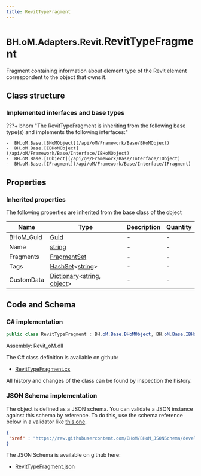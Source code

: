 ```yaml
---
title: RevitTypeFragment
---
```


# <small>BH.oM.Adapters.Revit.</small>**RevitTypeFragment**

Fragment containing information about element type of the Revit element correspondent to the object that owns it.

## Class structure

### Implemented interfaces and base types

???+ bhom "The RevitTypeFragment is inheriting from the following base type(s) and implements the following interfaces:"

    -  BH.oM.Base.[BHoMObject](/api/oM/Framework/Base/BHoMObject)
    -  BH.oM.Base.[IBHoMObject](/api/oM/Framework/Base/Interface/IBHoMObject)
    -  BH.oM.Base.[IObject](/api/oM/Framework/Base/Interface/IObject)
    -  BH.oM.Base.[IFragment](/api/oM/Framework/Base/Interface/IFragment)


## Properties

### Inherited properties
The following properties are inherited from the base class of the object

| Name             | Type             | Description      | Quantity         |
|------------------|------------------|------------------|------------------|
| BHoM_Guid | [Guid](https://learn.microsoft.com/en-us/dotnet/api/System.Guid?view=netstandard-2.0) | - | - |
| Name | [string](https://learn.microsoft.com/en-us/dotnet/api/System.String?view=netstandard-2.0) | - | - |
| Fragments | [FragmentSet](/api/oM/Framework/Base/FragmentSet) | - | - |
| Tags | [HashSet](https://learn.microsoft.com/en-us/dotnet/api/System.Collections.Generic.HashSet-1?view=netstandard-2.0)&lt;[string](https://learn.microsoft.com/en-us/dotnet/api/System.String?view=netstandard-2.0)&gt; | - | - |
| CustomData | [Dictionary](https://learn.microsoft.com/en-us/dotnet/api/System.Collections.Generic.Dictionary-2?view=netstandard-2.0)&lt;[string](https://learn.microsoft.com/en-us/dotnet/api/System.String?view=netstandard-2.0), [object](https://learn.microsoft.com/en-us/dotnet/api/System.Object?view=netstandard-2.0)&gt; | - | - |


## Code and Schema

### C# implementation

``` C# title="C#"
public class RevitTypeFragment : BH.oM.Base.BHoMObject, BH.oM.Base.IBHoMObject, BH.oM.Base.IObject, BH.oM.Base.IFragment
```

Assembly: Revit_oM.dll

The C# class definition is available on github:

- [RevitTypeFragment.cs](https://github.com/BHoM/Revit_Toolkit/blob/develop/Revit_oM/Misc\RevitTypeFragment.cs)

All history and changes of the class can be found by inspection the history.
### JSON Schema implementation

The object is defined as a JSON schema. You can validate a JSON instance against this schema by reference. To do this, use the schema reference below in a validator like [this one](https://www.jsonschemavalidator.net/).

``` json title="JSON Schema"
{
 "$ref" : "https://raw.githubusercontent.com/BHoM/BHoM_JSONSchema/develop/Revit_oM/RevitTypeFragment.json"
}
```

The JSON Schema is available on github here:

- [RevitTypeFragment.json](https://github.com/BHoM/BHoM_JSONSchema/blob/develop/Revit_oM/RevitTypeFragment.json)
